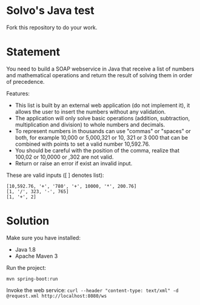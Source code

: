 # Solvo's Java test 

Fork this repository to do your work.

# Statement 

You need to build a SOAP webservice in Java that receive a list of numbers and mathematical operations and return the result of solving them in order of precedence.

Features:

* This list is built by an external web application (do not implement it),  it allows the user to insert the numbers without any validation.
* The application will only solve basic operations (addition, subtraction, multiplication and division) to whole numbers and decimals.
* To represent numbers in thousands can use "commas" or "spaces" or both, for example 10,000 or 5,000,321 or 10, 321 or 3 000 that can be combined with points to set a valid number 10,592.76. 
* You should be careful with the position of the comma, realize that 100,02 or 10,0000 or ,302 are not valid.
* Return or raise an error if exist an invalid input.

These are valid inputs ([ ] denotes list):

    [10,592.76, '+', '780', '+', 10000, '*', 200.76]
    [1, '/', 323, '-', 765]
    [1, '+', 2]

# Solution

Make sure you have installed:
- Java 1.8
- Apache Maven 3

Run the project:

`mvn spring-boot:run`

Invoke the web service:
`curl --header "content-type: text/xml" -d @request.xml http://localhost:8080/ws`
